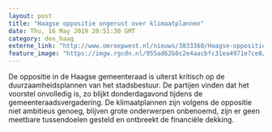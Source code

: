 ```yaml
---
layout: post
title: "Haagse oppositie ongerust over klimaatplannen"
date: Thu, 16 May 2019 20:51:30 GMT
category: den_haag
externe_link: "http://www.omroepwest.nl/nieuws/3833360/Haagse-oppositie-ongerust-over-klimaatplannen"
feature_image: "https://imgw.rgcdn.nl/955ad62b8c2e4aacbfc31ea4971e7ce0/opener/3833362.jpg"
---
```


De oppositie in de Haagse gemeenteraad is uiterst kritisch op de duurzaamheidsplannen van het stadsbestuur. De partijen vinden dat het voorstel onvolledig is, zo blijkt donderdagavond tijdens de gemeenteraadsvergadering. De klimaatplannen zijn volgens de oppositie niet ambitieus genoeg, blijven grote onderwerpen onbenoemd, zijn er geen meetbare tussendoelen gesteld en ontbreekt de financiële dekking.
